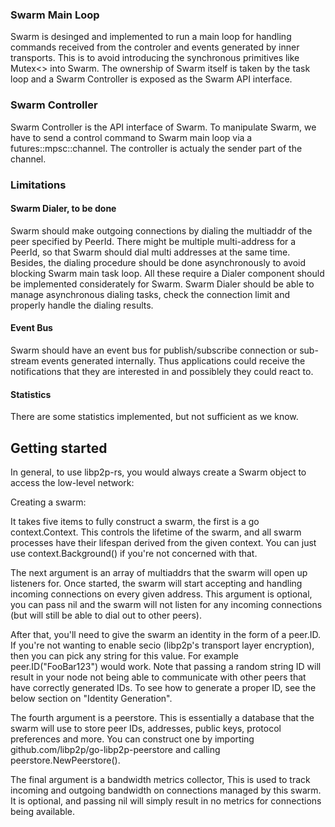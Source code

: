 
### Swarm Main Loop
Swarm is desinged and implemented to run a main loop for handling commands received from the controler and events generated by inner transports. This is to avoid introducing the synchronous primitives like Mutex<> into Swarm. The ownership of Swarm itself is taken by the task loop and a Swarm Controller is exposed as the Swarm API interface.





### Swarm Controller
Swarm Controller is the API interface of Swarm. To manipulate Swarm, we have to send a control command to Swarm main loop via a futures::mpsc::channel. The controller is actualy the sender part of the channel.

### Limitations

#### Swarm Dialer, to be done

Swarm should make outgoing connections by dialing the multiaddr of the peer specified by PeerId. There might be multiple multi-address for a PeerId, so that Swarm should dial multi addresses at the same time. Besides, the dialing procedure should be done asynchronously to avoid blocking Swarm main task loop. All these require a Dialer component should be implemented considerately for Swarm. Swarm Dialer should be able to manage asynchronous dialing tasks, check the connection limit and properly handle the dialing results.  

#### Event Bus

Swarm should have an event bus for publish/subscribe connection or sub-stream events generated internally. Thus applications could receive the notifications that they are interested in and possiblely they could react to.

#### Statistics

There are some statistics implemented, but not sufficient as we know.





## Getting started

In general, to use libp2p-rs, you would always create a Swarm object to access the low-level network:

Creating a swarm:



It takes five items to fully construct a swarm, the first is a go context.Context. This controls the lifetime of the swarm, and all swarm processes have their lifespan derived from the given context. You can just use context.Background() if you're not concerned with that.

The next argument is an array of multiaddrs that the swarm will open up listeners for. Once started, the swarm will start accepting and handling incoming connections on every given address. This argument is optional, you can pass nil and the swarm will not listen for any incoming connections (but will still be able to dial out to other peers).

After that, you'll need to give the swarm an identity in the form of a peer.ID. If you're not wanting to enable secio (libp2p's transport layer encryption), then you can pick any string for this value. For example peer.ID("FooBar123") would work. Note that passing a random string ID will result in your node not being able to communicate with other peers that have correctly generated IDs. To see how to generate a proper ID, see the below section on "Identity Generation".

The fourth argument is a peerstore. This is essentially a database that the swarm will use to store peer IDs, addresses, public keys, protocol preferences and more. You can construct one by importing github.com/libp2p/go-libp2p-peerstore and calling peerstore.NewPeerstore().

The final argument is a bandwidth metrics collector, This is used to track incoming and outgoing bandwidth on connections managed by this swarm. It is optional, and passing nil will simply result in no metrics for connections being available.



 

